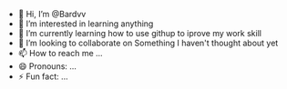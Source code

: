 - 👋 Hi, I’m @Bardvv
- 👀 I’m interested in learning anything 
- 🌱 I’m currently learning how to use githup to iprove my work skill
- 💞️ I’m looking to collaborate on  Something I haven't thought about yet
- 📫 How to reach me ...
- 😄 Pronouns: ...
- ⚡ Fun fact: ...

<!---
Bardvv/Bardvv is a ✨ special ✨ repository because its `README.md` (this file) appears on your GitHub profile.
You can click the Preview link to take a look at your changes.
--->
